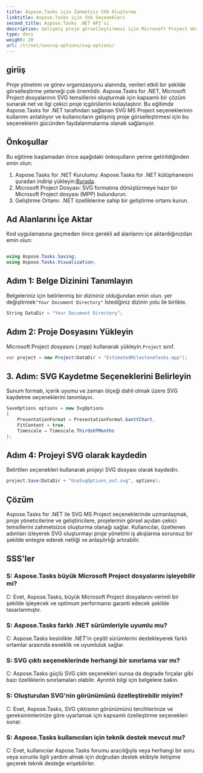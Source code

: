 ```yaml
---
title: Aspose.Tasks için Zahmetsiz SVG Oluşturma
linktitle: Aspose.Tasks için SVG Seçenekleri
second_title: Aspose.Tasks .NET API'si
description: Gelişmiş proje görselleştirmesi için Microsoft Project dosyalarının SVG temsillerini zahmetsizce oluşturmak amacıyla Aspose.Tasks for .NET'i nasıl kullanacağınızı öğrenin.
type: docs
weight: 20
url: /tr/net/saving-options/svg-options/
---
```

## giriiş
Proje yönetimi ve görev organizasyonu alanında, verileri etkili bir şekilde görselleştirme yeteneği çok önemlidir. Aspose.Tasks for .NET, Microsoft Project dosyalarının SVG temsillerini oluşturmak için kapsamlı bir çözüm sunarak net ve ilgi çekici proje içgörülerini kolaylaştırır. Bu eğitimde Aspose.Tasks for .NET tarafından sağlanan SVG MS Project seçeneklerinin kullanımı anlatılıyor ve kullanıcıların gelişmiş proje görselleştirmesi için bu seçeneklerin gücünden faydalanmalarına olanak sağlanıyor.
## Önkoşullar
Bu eğitime başlamadan önce aşağıdaki önkoşulların yerine getirildiğinden emin olun:
1.  Aspose.Tasks for .NET Kurulumu: Aspose.Tasks for .NET kütüphanesini şuradan indirip yükleyin:[Burada](https://releases.aspose.com/tasks/net/).
2. Microsoft Project Dosyası: SVG formatına dönüştürmeye hazır bir Microsoft Project dosyası (MPP) bulundurun.
3. Geliştirme Ortamı: .NET özelliklerine sahip bir geliştirme ortamı kurun.

## Ad Alanlarını İçe Aktar
Kod uygulamasına geçmeden önce gerekli ad alanlarını içe aktardığınızdan emin olun:
```csharp

using Aspose.Tasks.Saving;
using Aspose.Tasks.Visualization;
```

## Adım 1: Belge Dizinini Tanımlayın
Belgeleriniz için belirlenmiş bir dizininiz olduğundan emin olun. yer değiştirmek`"Your Document Directory"` İstediğiniz dizinin yolu ile birlikte.
```csharp
String DataDir = "Your Document Directory";
```
## Adım 2: Proje Dosyasını Yükleyin
 Microsoft Project dosyasını (.mpp) kullanarak yükleyin.`Project` sınıf.
```csharp
var project = new Project(DataDir + "EstimatedMilestoneTasks.mpp");
```
## 3. Adım: SVG Kaydetme Seçeneklerini Belirleyin
Sunum formatı, içerik uyumu ve zaman ölçeği dahil olmak üzere SVG kaydetme seçeneklerini tanımlayın.
```csharp
SaveOptions options = new SvgOptions
{
    PresentationFormat = PresentationFormat.GanttChart,
    FitContent = true,
    Timescale = Timescale.ThirdsOfMonths
};
```
## Adım 4: Projeyi SVG olarak kaydedin
Belirtilen seçenekleri kullanarak projeyi SVG dosyası olarak kaydedin.
```csharp
project.Save(DataDir + "UseSvgOptions_out.svg", options);
```

## Çözüm
Aspose.Tasks for .NET ile SVG MS Project seçeneklerinde uzmanlaşmak, proje yöneticilerine ve geliştiricilere, projelerinin görsel açıdan çekici temsillerini zahmetsizce oluşturma olanağı sağlar. Kullanıcılar, özetlenen adımları izleyerek SVG oluşturmayı proje yönetimi iş akışlarına sorunsuz bir şekilde entegre ederek netliği ve anlaşılırlığı artırabilir.
## SSS'ler
### S: Aspose.Tasks büyük Microsoft Project dosyalarını işleyebilir mi?
C: Evet, Aspose.Tasks, büyük Microsoft Project dosyalarını verimli bir şekilde işleyecek ve optimum performansı garanti edecek şekilde tasarlanmıştır.

### S: Aspose.Tasks farklı .NET sürümleriyle uyumlu mu?
C: Aspose.Tasks kesinlikle .NET'in çeşitli sürümlerini destekleyerek farklı ortamlar arasında esneklik ve uyumluluk sağlar.

### S: SVG çıktı seçeneklerinde herhangi bir sınırlama var mı?
C: Aspose.Tasks güçlü SVG çıktı seçenekleri sunsa da degrade fırçalar gibi bazı özelliklerin sınırlamaları olabilir. Ayrıntılı bilgi için belgelere bakın.

### S: Oluşturulan SVG'nin görünümünü özelleştirebilir miyim?
C: Evet, Aspose.Tasks, SVG çıktısının görünümünü tercihlerinize ve gereksinimlerinize göre uyarlamak için kapsamlı özelleştirme seçenekleri sunar.

### S: Aspose.Tasks kullanıcıları için teknik destek mevcut mu?
C: Evet, kullanıcılar Aspose.Tasks forumu aracılığıyla veya herhangi bir soru veya sorunla ilgili yardım almak için doğrudan destek ekibiyle iletişime geçerek teknik desteğe erişebilirler.